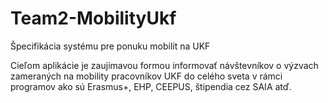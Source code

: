 # Team2-MobilityUkf
Špecifikácia systému pre ponuku mobilít na UKF 

Cieľom aplikácie je zaujímavou formou informovať návštevníkov o výzvach zameraných na mobility
pracovníkov UKF do celého sveta v rámci programov ako sú Erasmus+, EHP, CEEPUS, štipendia cez
SAIA atď.

